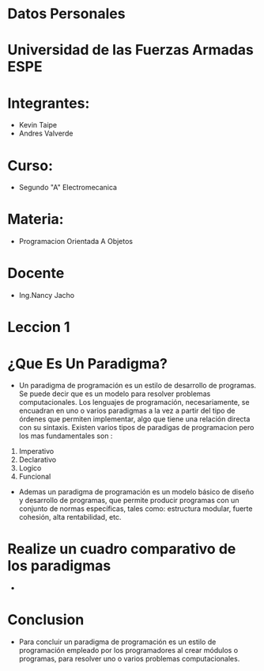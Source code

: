 # Datos Personales
# Universidad de las Fuerzas Armadas ESPE
# Integrantes:
* Kevin Taipe
* Andres Valverde
# Curso:
* Segundo "A" Electromecanica
# Materia: 
* Programacion Orientada A Objetos
# Docente
* Ing.Nancy Jacho 
# Leccion 1
# ¿Que Es Un Paradigma?
* Un paradigma de programación es un estilo de desarrollo de programas. Se puede decir que es un modelo para resolver problemas
computacionales. Los lenguajes de programación, necesariamente, se encuadran en uno o varios paradigmas a la vez 
a partir del tipo de órdenes que permiten implementar, algo que tiene una relación directa con su sintaxis. Existen varios tipos de paradigas de programacion pero los mas fundamentales son :
1. Imperativo
2. Declarativo 
3. Logico 
4. Funcional
* Ademas un paradigma de programación es un modelo básico de diseño y desarrollo de programas, que permite producir programas con un conjunto de normas específicas, tales como: estructura modular, fuerte cohesión, alta rentabilidad, etc.

# Realize un cuadro comparativo de los paradigmas 
*
# Conclusion 
* Para concluir un paradigma de programación es un estilo de programación empleado por los programadores al crear módulos o programas, para resolver uno o varios problemas computacionales. 

